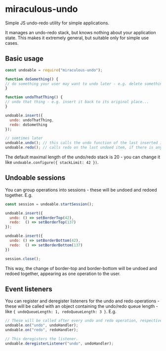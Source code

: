 # miraculous-undo

Simple JS undo-redo utility for simple applications.

It manages an undo-redo stack, but knows nothing about your application state. This makes it extremely general, but suitable only for simple use cases.

## Basic usage
```javascript
const undoable = require("miraculous-undo");

function doSomething() {
// do something your user may want to undo later - e.g. delete something from somewhere...
}

function undoThatThing() {
// undo that thing - e.g. insert it back to its original place...
}

undoable.insert({
  undo: undoThatThing,
  redo: doSomething
});

// somtimes later
undoable.undo(); // this calls the undo function of the last inserted item, if there is any
undoable.redo(); // calls redo on the last undoed item, if there is any
```

The default maximal length of the undo/redo stack is 20 - you can change it like
`undoable.configure({ stackLimit: 42 })`.

## Undoable sessions
You can group operations into sessions - these will be undoed and redoed together.
E.g.
```javascript
const session = undoable.startSession();

undoable.insert({
  undo: () => setBorderTop(42),
  redo:  () => setBorderTop(137)
});

undoable.insert({
  undo: () => setBorderBottom(42),
  redo:  () => setBorderBottom(137)
})

session.close();
```

This way, the change of border-top and border-bottom will be undoed and redoed together, appearing as one operation to the user.


## Event listeners
You can register and deregister listeners for the undo and redo operations - these will be called with an object containing the undo/redo queue length - like `{ undoQueueLength: 1, redoQueueLength: 3 }`.
E.g.
```javascript
// These will be called after every undo and redo operation, respectively...
undoable.on("undo", undoHandler);
undoable.on("redo", redoHandler);

// This deregisters the listener.
undoable.deregisterListener("undo", undoHandler);
```
